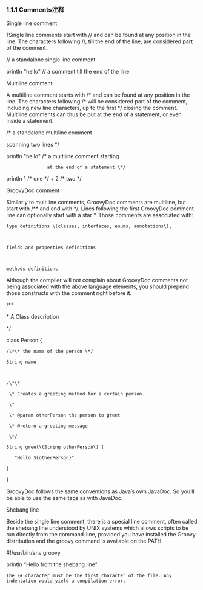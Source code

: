 ### 1.1.1 Comments注释

Single line comment

1Single line comments start with // and can be found at any position in the line. The characters following //, till the end of the line, are considered part of the comment.

// a standalone single line comment

println "hello" // a comment till the end of the line

Multiline comment

A multiline comment starts with /\* and can be found at any position in the line. The characters following /\* will be considered part of the comment, including new line characters, up to the first \*/ closing the comment. Multiline comments can thus be put at the end of a statement, or even inside a statement.

/\* a standalone multiline comment

spanning two lines \*/

println "hello" /\* a multiline comment starting

```
               at the end of a statement \*/
```

println 1 /\* one \*/ + 2 /\* two \*/

GroovyDoc comment

Similarly to multiline comments, GroovyDoc comments are multiline, but start with /\*\* and end with \*/. Lines following the first GroovyDoc comment line can optionally start with a star \*. Those comments are associated with:

```
type definitions \(classes, interfaces, enums, annotations\),



fields and properties definitions



methods definitions
```

Although the compiler will not complain about GroovyDoc comments not being associated with the above language elements, you should prepend those constructs with the comment right before it.

/\*\*

\* A Class description

\*/

class Person {

```
/\*\* the name of the person \*/

String name



/\*\*

 \* Creates a greeting method for a certain person.

 \*

 \* @param otherPerson the person to greet

 \* @return a greeting message

 \*/

String greet\(String otherPerson\) {

   "Hello ${otherPerson}"

}
```

}

GroovyDoc follows the same conventions as Java’s own JavaDoc. So you’ll be able to use the same tags as with JavaDoc.

Shebang line

Beside the single line comment, there is a special line comment, often called the shebang line understood by UNIX systems which allows scripts to be run directly from the command-line, provided you have installed the Groovy distribution and the groovy command is available on the PATH.

\#!/usr/bin/env groovy

println "Hello from the shebang line"

```
The \# character must be the first character of the file. Any indentation would yield a compilation error. 
```



